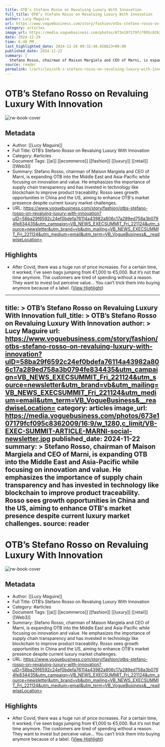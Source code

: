 ```yaml
---
title: OTB’s Stefano Rosso on Revaluing Luxury With Innovation
full_title: OTB’s Stefano Rosso on Revaluing Luxury With Innovation
author: Lucy Maguire
url: https://www.voguebusiness.com/story/fashion/otbs-stefano-rosso-on-revaluing-luxury-with-innovation?uID=58ba29f6592c24ef0bdefa76114a43982a806c17a289ed758a3b0794fe834435&utm_campaign=VB_NEWS_EXECSUMMIT_Fri_221124&utm_source=newsletter&utm_brand=vb&utm_mailing=VB_NEWS_EXECSUMMIT_Fri_221124&utm_medium=email&utm_term=VB_VogueBusiness&__readwiseLocation=
category: articles
image_url: https://media.voguebusiness.com/photos/673e107179fcf095c8362009/16:9/w_1280,c_limit/VB-EXEC-SUMMIT-ARTICLE-MARNI-social-newsletter.jpg
date: 2024-12-29
time: 6:40 PM
last_highlighted_date: 2024-11-26 09:32:40.658623+00:00
published_date: 2024-11-22
summary: |
  Stefano Rosso, chairman of Maison Margiela and CEO of Marni, is expanding OTB into the Middle East and Asia-Pacific while focusing on innovation and value. He emphasizes the importance of supply chain transparency and has invested in technology like blockchain to improve product traceability. Rosso sees growth opportunities in China and the US, aiming to enhance OTB's market presence despite current luxury market challenges.
source: reader
permalink: l/articles/otb-s-stefano-rosso-on-revaluing-luxury-with-innovation
---
```

# OTB’s Stefano Rosso on Revaluing Luxury With Innovation

![rw-book-cover](https://media.voguebusiness.com/photos/673e107179fcf095c8362009/16:9/w_1280,c_limit/VB-EXEC-SUMMIT-ARTICLE-MARNI-social-newsletter.jpg)

## Metadata
- Author: [[Lucy Maguire]]
- Full Title: OTB’s Stefano Rosso on Revaluing Luxury With Innovation
- Category: #articles
- Document Tags: [[ai]] [[ecommerce]] [[fashion]] [[luxury]] [[retail]] [[Web3]] 
- Summary: Stefano Rosso, chairman of Maison Margiela and CEO of Marni, is expanding OTB into the Middle East and Asia-Pacific while focusing on innovation and value. He emphasizes the importance of supply chain transparency and has invested in technology like blockchain to improve product traceability. Rosso sees growth opportunities in China and the US, aiming to enhance OTB's market presence despite current luxury market challenges.
- URL: https://www.voguebusiness.com/story/fashion/otbs-stefano-rosso-on-revaluing-luxury-with-innovation?uID=58ba29f6592c24ef0bdefa76114a43982a806c17a289ed758a3b0794fe834435&utm_campaign=VB_NEWS_EXECSUMMIT_Fri_221124&utm_source=newsletter&utm_brand=vb&utm_mailing=VB_NEWS_EXECSUMMIT_Fri_221124&utm_medium=email&utm_term=VB_VogueBusiness&__readwiseLocation=

## Highlights
- After Covid, there was a huge run of price increases. For a certain time, it worked; I’ve seen bags jumping from €1,000 to €5,000. But it’s not that time anymore. The customers are tired of spending without a reason. They want to invest but perceive value… You can’t trick them into buying anymore because of a label. ([View Highlight](https://read.readwise.io/read/01jdkx1ngpf58qs7ycc894w960))


---
title: >
  OTB’s Stefano Rosso on Revaluing Luxury With Innovation
full_title: >
  OTB’s Stefano Rosso on Revaluing Luxury With Innovation
author: >
  Lucy Maguire
url: https://www.voguebusiness.com/story/fashion/otbs-stefano-rosso-on-revaluing-luxury-with-innovation?uID=58ba29f6592c24ef0bdefa76114a43982a806c17a289ed758a3b0794fe834435&utm_campaign=VB_NEWS_EXECSUMMIT_Fri_221124&utm_source=newsletter&utm_brand=vb&utm_mailing=VB_NEWS_EXECSUMMIT_Fri_221124&utm_medium=email&utm_term=VB_VogueBusiness&__readwiseLocation=
category: articles
image_url: https://media.voguebusiness.com/photos/673e107179fcf095c8362009/16:9/w_1280,c_limit/VB-EXEC-SUMMIT-ARTICLE-MARNI-social-newsletter.jpg
published_date: 2024-11-22
summary: >
  Stefano Rosso, chairman of Maison Margiela and CEO of Marni, is expanding OTB into the Middle East and Asia-Pacific while focusing on innovation and value. He emphasizes the importance of supply chain transparency and has invested in technology like blockchain to improve product traceability. Rosso sees growth opportunities in China and the US, aiming to enhance OTB's market presence despite current luxury market challenges.
source: reader
---
# OTB’s Stefano Rosso on Revaluing Luxury With Innovation

![rw-book-cover](https://media.voguebusiness.com/photos/673e107179fcf095c8362009/16:9/w_1280,c_limit/VB-EXEC-SUMMIT-ARTICLE-MARNI-social-newsletter.jpg)

## Metadata
- Author: [[Lucy Maguire]]
- Full Title: OTB’s Stefano Rosso on Revaluing Luxury With Innovation
- Category: #articles
- Document Tags: [[ai]] [[ecommerce]] [[fashion]] [[luxury]] [[retail]] [[Web3]] 
- Summary: Stefano Rosso, chairman of Maison Margiela and CEO of Marni, is expanding OTB into the Middle East and Asia-Pacific while focusing on innovation and value. He emphasizes the importance of supply chain transparency and has invested in technology like blockchain to improve product traceability. Rosso sees growth opportunities in China and the US, aiming to enhance OTB's market presence despite current luxury market challenges.
- URL: https://www.voguebusiness.com/story/fashion/otbs-stefano-rosso-on-revaluing-luxury-with-innovation?uID=58ba29f6592c24ef0bdefa76114a43982a806c17a289ed758a3b0794fe834435&utm_campaign=VB_NEWS_EXECSUMMIT_Fri_221124&utm_source=newsletter&utm_brand=vb&utm_mailing=VB_NEWS_EXECSUMMIT_Fri_221124&utm_medium=email&utm_term=VB_VogueBusiness&__readwiseLocation=

## Highlights
- After Covid, there was a huge run of price increases. For a certain time, it worked; I’ve seen bags jumping from €1,000 to €5,000. But it’s not that time anymore. The customers are tired of spending without a reason. They want to invest but perceive value… You can’t trick them into buying anymore because of a label. ([View Highlight](https://read.readwise.io/read/01jdkx1ngpf58qs7ycc894w960))


